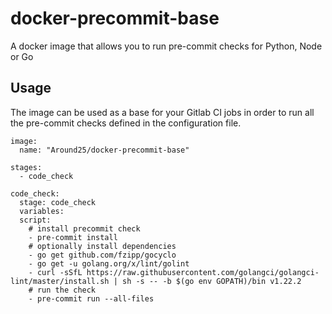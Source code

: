 # docker-precommit-base

A docker image that allows you to run pre-commit checks for Python, Node or Go

## Usage

The image can be used as a base for your Gitlab CI jobs in order to run all the pre-commit checks defined in the configuration file.

```
image:
  name: "Around25/docker-precommit-base"

stages:
  - code_check

code_check:
  stage: code_check
  variables:
  script:
    # install precommit check
    - pre-commit install
    # optionally install dependencies
    - go get github.com/fzipp/gocyclo
    - go get -u golang.org/x/lint/golint
    - curl -sSfL https://raw.githubusercontent.com/golangci/golangci-lint/master/install.sh | sh -s -- -b $(go env GOPATH)/bin v1.22.2
    # run the check 
    - pre-commit run --all-files
```

